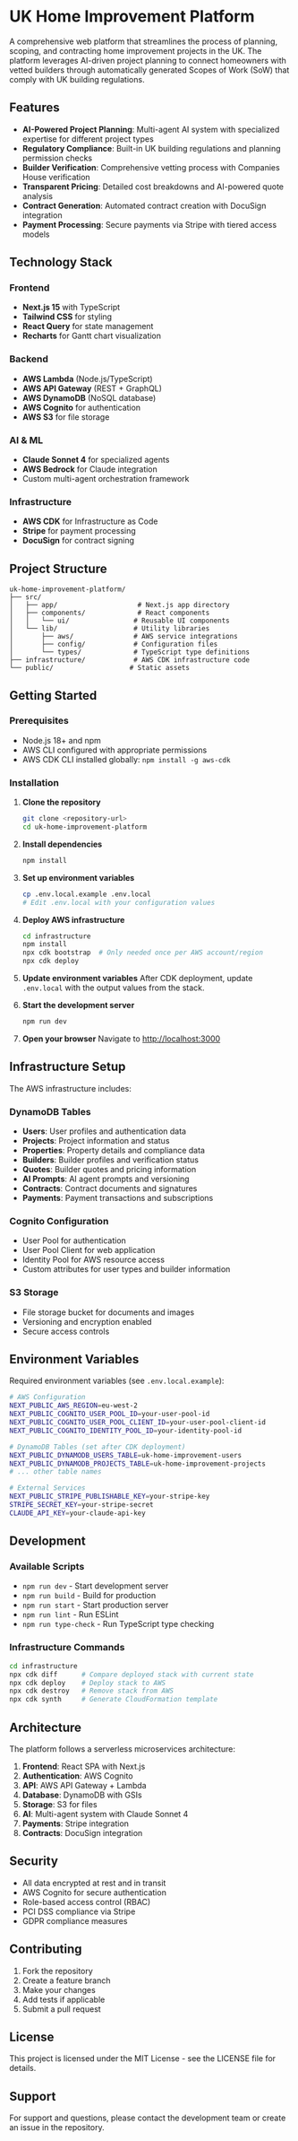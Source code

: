 # UK Home Improvement Platform

A comprehensive web platform that streamlines the process of planning, scoping, and contracting home improvement projects in the UK. The platform leverages AI-driven project planning to connect homeowners with vetted builders through automatically generated Scopes of Work (SoW) that comply with UK building regulations.

## Features

- **AI-Powered Project Planning**: Multi-agent AI system with specialized expertise for different project types
- **Regulatory Compliance**: Built-in UK building regulations and planning permission checks
- **Builder Verification**: Comprehensive vetting process with Companies House verification
- **Transparent Pricing**: Detailed cost breakdowns and AI-powered quote analysis
- **Contract Generation**: Automated contract creation with DocuSign integration
- **Payment Processing**: Secure payments via Stripe with tiered access models

## Technology Stack

### Frontend
- **Next.js 15** with TypeScript
- **Tailwind CSS** for styling
- **React Query** for state management
- **Recharts** for Gantt chart visualization

### Backend
- **AWS Lambda** (Node.js/TypeScript)
- **AWS API Gateway** (REST + GraphQL)
- **AWS DynamoDB** (NoSQL database)
- **AWS Cognito** for authentication
- **AWS S3** for file storage

### AI & ML
- **Claude Sonnet 4** for specialized agents
- **AWS Bedrock** for Claude integration
- Custom multi-agent orchestration framework

### Infrastructure
- **AWS CDK** for Infrastructure as Code
- **Stripe** for payment processing
- **DocuSign** for contract signing

## Project Structure

```
uk-home-improvement-platform/
├── src/
│   ├── app/                    # Next.js app directory
│   ├── components/             # React components
│   │   └── ui/                # Reusable UI components
│   └── lib/                   # Utility libraries
│       ├── aws/               # AWS service integrations
│       ├── config/            # Configuration files
│       └── types/             # TypeScript type definitions
├── infrastructure/            # AWS CDK infrastructure code
└── public/                   # Static assets
```

## Getting Started

### Prerequisites

- Node.js 18+ and npm
- AWS CLI configured with appropriate permissions
- AWS CDK CLI installed globally: `npm install -g aws-cdk`

### Installation

1. **Clone the repository**
   ```bash
   git clone <repository-url>
   cd uk-home-improvement-platform
   ```

2. **Install dependencies**
   ```bash
   npm install
   ```

3. **Set up environment variables**
   ```bash
   cp .env.local.example .env.local
   # Edit .env.local with your configuration values
   ```

4. **Deploy AWS infrastructure**
   ```bash
   cd infrastructure
   npm install
   npx cdk bootstrap  # Only needed once per AWS account/region
   npx cdk deploy
   ```

5. **Update environment variables**
   After CDK deployment, update `.env.local` with the output values from the stack.

6. **Start the development server**
   ```bash
   npm run dev
   ```

7. **Open your browser**
   Navigate to [http://localhost:3000](http://localhost:3000)

## Infrastructure Setup

The AWS infrastructure includes:

### DynamoDB Tables
- **Users**: User profiles and authentication data
- **Projects**: Project information and status
- **Properties**: Property details and compliance data
- **Builders**: Builder profiles and verification status
- **Quotes**: Builder quotes and pricing information
- **AI Prompts**: AI agent prompts and versioning
- **Contracts**: Contract documents and signatures
- **Payments**: Payment transactions and subscriptions

### Cognito Configuration
- User Pool for authentication
- User Pool Client for web application
- Identity Pool for AWS resource access
- Custom attributes for user types and builder information

### S3 Storage
- File storage bucket for documents and images
- Versioning and encryption enabled
- Secure access controls

## Environment Variables

Required environment variables (see `.env.local.example`):

```bash
# AWS Configuration
NEXT_PUBLIC_AWS_REGION=eu-west-2
NEXT_PUBLIC_COGNITO_USER_POOL_ID=your-user-pool-id
NEXT_PUBLIC_COGNITO_USER_POOL_CLIENT_ID=your-user-pool-client-id
NEXT_PUBLIC_COGNITO_IDENTITY_POOL_ID=your-identity-pool-id

# DynamoDB Tables (set after CDK deployment)
NEXT_PUBLIC_DYNAMODB_USERS_TABLE=uk-home-improvement-users
NEXT_PUBLIC_DYNAMODB_PROJECTS_TABLE=uk-home-improvement-projects
# ... other table names

# External Services
NEXT_PUBLIC_STRIPE_PUBLISHABLE_KEY=your-stripe-key
STRIPE_SECRET_KEY=your-stripe-secret
CLAUDE_API_KEY=your-claude-api-key
```

## Development

### Available Scripts

- `npm run dev` - Start development server
- `npm run build` - Build for production
- `npm run start` - Start production server
- `npm run lint` - Run ESLint
- `npm run type-check` - Run TypeScript type checking

### Infrastructure Commands

```bash
cd infrastructure
npx cdk diff      # Compare deployed stack with current state
npx cdk deploy    # Deploy stack to AWS
npx cdk destroy   # Remove stack from AWS
npx cdk synth     # Generate CloudFormation template
```

## Architecture

The platform follows a serverless microservices architecture:

1. **Frontend**: React SPA with Next.js
2. **Authentication**: AWS Cognito
3. **API**: AWS API Gateway + Lambda
4. **Database**: DynamoDB with GSIs
5. **Storage**: S3 for files
6. **AI**: Multi-agent system with Claude Sonnet 4
7. **Payments**: Stripe integration
8. **Contracts**: DocuSign integration

## Security

- All data encrypted at rest and in transit
- AWS Cognito for secure authentication
- Role-based access control (RBAC)
- PCI DSS compliance via Stripe
- GDPR compliance measures

## Contributing

1. Fork the repository
2. Create a feature branch
3. Make your changes
4. Add tests if applicable
5. Submit a pull request

## License

This project is licensed under the MIT License - see the LICENSE file for details.

## Support

For support and questions, please contact the development team or create an issue in the repository.